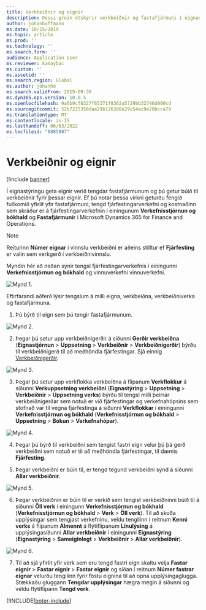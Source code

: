 ```yaml
---
title: Verkbeiðnir og eignir
description: Þessi grein útskýrir verkbeiðnir og fastafjármuni í eignastýringu.
author: johanhoffmann
ms.date: 10/15/2019
ms.topic: article
ms.prod: ''
ms.technology: ''
ms.search.form: ''
audience: Application User
ms.reviewer: kamaybac
ms.custom: ''
ms.assetid: ''
ms.search.region: Global
ms.author: johanho
ms.search.validFrom: 2019-09-30
ms.dyn365.ops.version: 10.0.5
ms.openlocfilehash: 9a6b9cf8327f65371f8362a5729bb32746d900cd
ms.sourcegitcommit: 52b7225350daa29b1263d8e29c54ac9e20bcca70
ms.translationtype: MT
ms.contentlocale: is-IS
ms.lasthandoff: 06/03/2022
ms.locfileid: "8885987"
---
```

# <a name="work-orders-and-fixed-assets"></a>Verkbeiðnir og eignir

[!include [banner](../../includes/banner.md)]


Í eignastýringu geta eignir verið tengdar fastafjármunum og þú getur búið til verkbeiðnir fyrir þessar eignir. Ef þú notar þessa virkni geturðu fengið fullkomið yfirlit yfir fastafjármuni, tengd fjárfestingarverkefni og kostnaðinn sem skráður er á fjárfestingarverkefnin í einingunum **Verkefnisstjórnun og bókhald** og **Fastafjármunir** í Microsoft Dynamics 365 for Finance and Operations.

>[!NOTE]
>Reiturinn **Númer eignar** í vinnslu verkbeiðni er aðeins stilltur ef **Fjárfesting** er valin sem verkgerð í verkbeiðnivinnslu.

Myndin hér að neðan sýnir tengsl fjárfestingarverkefnis í einingunni **Verkefnisstjórnun og bókhald** og vinnuverkefni vinnuverkefni.

![Mynd 1.](media/24-work-orders.png)

Eftirfarandi aðferð lýsir tengslum á milli eigna, verkbeiðna, verkbeiðniverka og fastafjármuna.

1. Þú býrð til eign sem þú tengir fastafjármunum.

![Mynd 2.](media/25-work-orders.png)

2. Þegar þú setur upp verkbeiðnigerðir á síðunni **Gerðir verkbeiðna** (**Eignastjórnun** > **Uppsetning** > **Verkbeiðnir** > **Verkbeiðnigerðir**) býrðu til verkbeiðnigerð til að meðhöndla fjárfestingar. Sjá einnig [Verkbeiðnigerðir](../setup-for-work-orders/work-order-types.md).

![Mynd 3.](media/26-work-orders.png)

3. Þegar þú setur upp verkflokka verkbeiðna á flipanum **Verkflokkur** á síðunni **Verkuppsetning verkbeiðni** (**Eignastýring** > **Uppsetning** > **Verkbeiðnir** > **Uppsetning verks**) býrðu til tengsl milli þeirrar verkbeiðnigerðar sem notuð er við fjárfestingar og verkefnahópsins sem stofnað var til vegna fjárfestinga á síðunni **Verkflokkar** í einingunni **Verkefnisstjórnun og bókhald** (**Verkefnisstjórnun og bókhald** > **Uppsetning** > **Bókun** > **Verkefnahópar**).

![Mynd 4.](media/27-work-orders.png)

4. Þegar þú býrð til verkbeiðni sem tengist fastri eign velur þú þá gerð verkbeiðni sem notuð er til að meðhöndla fjárfestingar, til dæmis **Fjárfesting**.

5. Þegar verkbeiðni er búin til, er tengd tegund verkbeiðni sýnd á síðunni **Allar verkbeiðnir**.

![Mynd 5.](media/28-work-orders.png)

6. Þegar verkbeiðnin er búin til er verkið sem tengist verkbeiðninni búið til á síðunni **Öll verk** í einingunn **Verkefnisstjórnun og bókhald** (**Verkefnisstjórnun og bókhald** > **Verk** > **Öll verk**). Til að skoða upplýsingar sem tengjast verkefninu, veldu tengilinn í reitnum **Kenni verks** á flipanum **Almennt** á flýtiflipanum **Línulýsing** á upplýsingasíðunni **Allar verkbeiðnir** í einingunni **Eignastýring** (**Eignastýring** > **Sameiginlegt** > **Verkbeiðnir** > **Allar verkbeiðnir**).

![Mynd 6.](media/29-work-orders.png)

7. Til að sjá yfirlit yfir verk sem eru tengd fastri eign skaltu velja **Fastar eignir** > **Fastar eignir** > **Fastar eignir** og síðan í reitnum **Númer fastrar eignar** velurðu tengilinn fyrir föstu eignina til að opna upplýsingaglugga. Stækkaðu gluggann **Tengdar upplýsingar** hægra megin á síðunni og veldu flýtiflipann **Tengd verk**.



[!INCLUDE[footer-include](../../../includes/footer-banner.md)]